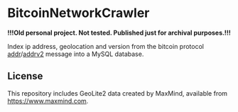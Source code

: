 # BitcoinNetworkCrawler

**!!!Old personal project. Not tested. Published just for archival purposes.!!!**

Index ip address, geolocation and version from the bitcoin protocol [addr](https://en.bitcoin.it/wiki/Protocol_documentation#addr)/[addrv2](https://github.com/bitcoin/bips/blob/master/bip-0155.mediawiki) message into a MySQL database.

## License

This repository includes GeoLite2 data created by MaxMind, available from
<a href="https://www.maxmind.com">https://www.maxmind.com</a>.
